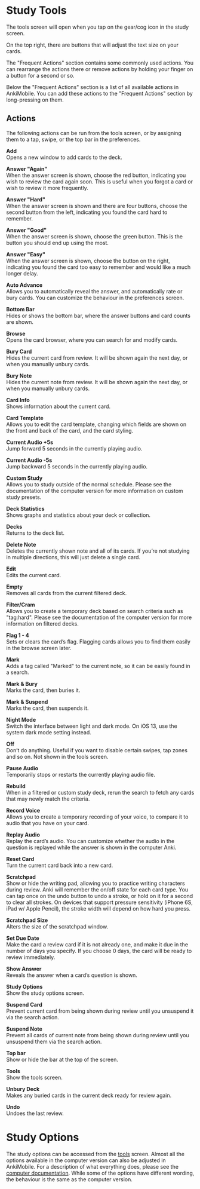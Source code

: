 # Study Tools

The tools screen will open when you tap on the gear/cog icon in the
study screen.

On the top right, there are buttons that will adjust the text size on
your cards.

The "Frequent Actions" section contains some commonly used actions. You
can rearrange the actions there or remove actions by holding your finger
on a button for a second or so.

Below the "Frequent Actions" section is a list of all available actions
in AnkiMobile. You can add these actions to the "Frequent Actions"
section by long-pressing on them.

## Actions

The following actions can be run from the tools screen, or by assigning
them to a tap, swipe, or the top bar in the preferences.

**Add**  
Opens a new window to add cards to the deck.

**Answer "Again"**  
When the answer screen is shown, choose the red button, indicating you
wish to review the card again soon. This is useful when you forgot a
card or wish to review it more frequently.

**Answer "Hard"**  
When the answer screen is shown and there are four buttons, choose the
second button from the left, indicating you found the card hard to
remember.

**Answer "Good"**  
When the answer screen is shown, choose the green button. This is the
button you should end up using the most.

**Answer "Easy"**  
When the answer screen is shown, choose the button on the right,
indicating you found the card too easy to remember and would like a much
longer delay.

**Auto Advance**  
Allows you to automatically reveal the answer, and automatically rate or
bury cards. You can customize the behaviour in the preferences screen.

**Bottom Bar**  
Hides or shows the bottom bar, where the answer buttons and card counts
are shown.

**Browse**  
Opens the card browser, where you can search for and modify cards.

**Bury Card**  
Hides the current card from review. It will be shown again the next day,
or when you manually unbury cards.

**Bury Note**  
Hides the current note from review. It will be shown again the next day,
or when you manually unbury cards.

**Card Info**  
Shows information about the current card.

**Card Template**  
Allows you to edit the card template, changing which fields are shown on
the front and back of the card, and the card styling.

**Current Audio +5s**  
Jump forward 5 seconds in the currently playing audio.

**Current Audio -5s**  
Jump backward 5 seconds in the currently playing audio.

**Custom Study**  
Allows you to study outside of the normal schedule. Please see the
documentation of the computer version for more information on custom
study presets.

**Deck Statistics**  
Shows graphs and statistics about your deck or collection.

**Decks**  
Returns to the deck list.

**Delete Note**  
Deletes the currently shown note and all of its cards. If you’re not
studying in multiple directions, this will just delete a single card.

**Edit**  
Edits the current card.

**Empty**  
Removes all cards from the current filtered deck.

**Filter/Cram**  
Allows you to create a temporary deck based on search criteria such as
"tag:hard". Please see the documentation of the computer version for
more information on filtered decks.

**Flag 1 - 4**  
Sets or clears the card’s flag. Flagging cards allows you to find them
easily in the browse screen later.

**Mark**  
Adds a tag called "Marked" to the current note, so it can be easily
found in a search.

**Mark & Bury**  
Marks the card, then buries it.

**Mark & Suspend**  
Marks the card, then suspends it.

**Night Mode**  
Switch the interface between light and dark mode. On iOS 13, use the
system dark mode setting instead.

**Off**  
Don’t do anything. Useful if you want to disable certain swipes, tap
zones and so on. Not shown in the tools screen.

**Pause Audio**  
Temporarily stops or restarts the currently playing audio file.

**Rebuild**  
When in a filtered or custom study deck, rerun the search to fetch any
cards that may newly match the criteria.

**Record Voice**  
Allows you to create a temporary recording of your voice, to compare it
to audio that you have on your card.

**Replay Audio**  
Replay the card’s audio. You can customize whether the audio in the
question is replayed while the answer is shown in the computer Anki.

**Reset Card**  
Turn the current card back into a new card.

**Scratchpad**  
Show or hide the writing pad, allowing you to practice writing
characters during review. Anki will remember the on/off state for each
card type. You can tap once on the undo button to undo a stroke, or hold
on it for a second to clear all strokes. On devices that support
pressure sensitivity (iPhone 6S, iPad w/ Apple Pencil), the stroke width
will depend on how hard you press.

**Scratchpad Size**  
Alters the size of the scratchpad window.

**Set Due Date**  
Make the card a review card if it is not already one, and make it due in
the number of days you specify. If you choose 0 days, the card will be
ready to review immediately.

**Show Answer**  
Reveals the answer when a card’s question is shown.

**Study Options**  
Show the study options screen.

**Suspend Card**  
Prevent current card from being shown during review until you unsuspend
it via the search action.

**Suspend Note**  
Prevent all cards of current note from being shown during review until
you unsuspend them via the search action.

**Top bar**  
Show or hide the bar at the top of the screen.

**Tools**  
Show the tools screen.

**Unbury Deck**  
Makes any buried cards in the current deck ready for review again.

**Undo**  
Undoes the last review.

# Study Options

The study options can be accessed from the [tools](#the-tools-screen) screen.
Almost all the options available in the computer version can also be
adjusted in AnkiMobile. For a description of what everything does,
please see the [computer
documentation](https://apps.ankiweb.net/docs/manual.html#deckoptions).
While some of the options have different wording, the behaviour is the
same as the computer version.
